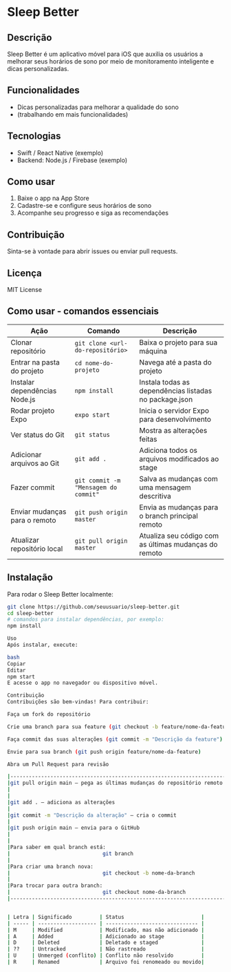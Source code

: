 # Sleep Better

## Descrição  
Sleep Better é um aplicativo móvel para iOS que auxilia os usuários a melhorar seus horários de sono por meio de monitoramento inteligente e dicas personalizadas.

## Funcionalidades
- Dicas personalizadas para melhorar a qualidade do sono
- (trabalhando em mais funcionalidades)

## Tecnologias
- Swift / React Native (exemplo)  
- Backend: Node.js / Firebase (exemplo)  

## Como usar
1. Baixe o app na App Store  
2. Cadastre-se e configure seus horários de sono  
3. Acompanhe seu progresso e siga as recomendações  

## Contribuição  
Sinta-se à vontade para abrir issues ou enviar pull requests.

## Licença  
MIT License

## Como usar - comandos essenciais

| Ação                            | Comando                                    | Descrição                                         |
|--------------------------------|--------------------------------------------|--------------------------------------------------|
| Clonar repositório             | `git clone <url-do-repositório>`           | Baixa o projeto para sua máquina                  |
| Entrar na pasta do projeto     | `cd nome-do-projeto`                        | Navega até a pasta do projeto                      |
| Instalar dependências Node.js  | `npm install`                              | Instala todas as dependências listadas no package.json |
| Rodar projeto Expo             | `expo start`                              | Inicia o servidor Expo para desenvolvimento       |
| Ver status do Git              | `git status`                              | Mostra as alterações feitas                        |
| Adicionar arquivos ao Git      | `git add .`                               | Adiciona todos os arquivos modificados ao stage   |
| Fazer commit                  | `git commit -m "Mensagem do commit"`       | Salva as mudanças com uma mensagem descritiva     |
| Enviar mudanças para o remoto | `git push origin master`                      | Envia as mudanças para o branch principal remoto  |
| Atualizar repositório local   | `git pull origin master`                       | Atualiza seu código com as últimas mudanças do remoto |

## Instalação

Para rodar o Sleep Better localmente:

```bash
git clone https://github.com/seuusuario/sleep-better.git
cd sleep-better
# comandos para instalar dependências, por exemplo:
npm install

Uso
Após instalar, execute:

bash
Copiar
Editar
npm start
E acesse o app no navegador ou dispositivo móvel.

Contribuição
Contribuições são bem-vindas! Para contribuir:

Faça um fork do repositório

Crie uma branch para sua feature (git checkout -b feature/nome-da-feature)

Faça commit das suas alterações (git commit -m "Descrição da feature")

Envie para sua branch (git push origin feature/nome-da-feature)

Abra um Pull Request para revisão

|----------------------------------------------------------------------|
|git pull origin main — pega as últimas mudanças do repositório remoto |
|                                                                      |
|                                                                      |
|git add . — adiciona as alterações                                    |    
|                                                                      |
|git commit -m "Descrição da alteração" — cria o commit                |                        
|                                                                      |
|git push origin main — envia para o GitHub                            |            
|                                                                      |
|                                                                      |
|Para saber em qual branch está:                                       | 
|                              git branch                              |                    
|                                                                      |
|Para criar uma branch nova:                                           |
|                              git checkout -b nome-da-branch          |
|                                                                      |
|Para trocar para outra branch:                                        |
|                              git checkout nome-da-branch             |
|----------------------------------------------------------------------|


| Letra | Significado         | Status                         |
| ----- | ------------------- | ------------------------------ |
| M     | Modified            | Modificado, mas não adicionado |
| A     | Added               | Adicionado ao stage            |
| D     | Deleted             | Deletado e staged              |
| ??    | Untracked           | Não rastreado                  |
| U     | Unmerged (conflito) | Conflito não resolvido         |
| R     | Renamed             | Arquivo foi renomeado ou movido|